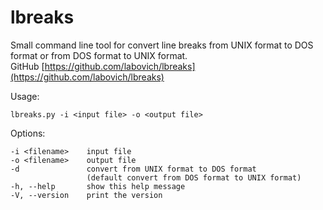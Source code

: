 # lbreaks
  
Small command line tool for convert line breaks from UNIX format to DOS format or
from DOS format to UNIX format.  
GitHub [https://github.com/labovich/lbreaks](https://github.com/labovich/lbreaks) 

Usage: 

```lbreaks.py -i <input file> -o <output file>```

Options:  
```
-i <filename>    input file
-o <filename>    output file  
-d               convert from UNIX format to DOS format  
                 (default convert from DOS format to UNIX format)  
-h, --help       show this help message  
-V, --version    print the version
```

